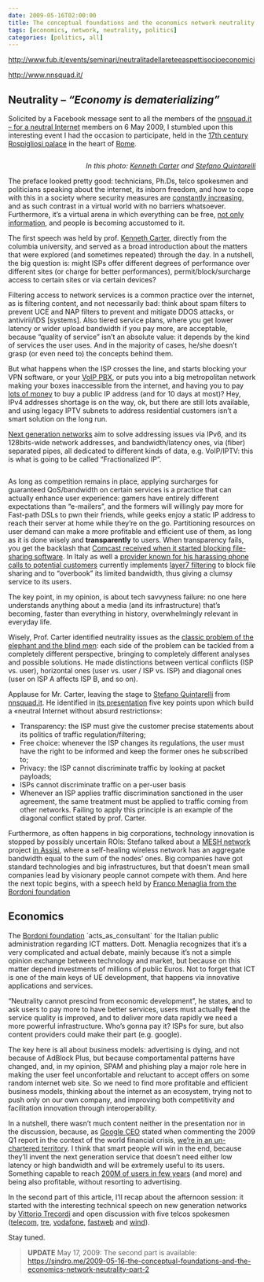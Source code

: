 ```yaml
---
date: 2009-05-16T02:00:00
title: The conceptual foundations and the economics network neutrality [Part 1] - 14 May 2009, Rome
tags: [economics, network, neutrality, politics]
categories: [politics, all]
---
```


<p><a
href="http://www.fub.it/events/seminari/neutralitadellareteeaspettisocioeconomici">http://www.fub.it/events/seminari/neutralitadellareteeaspettisocioeconomici</a></p>


<p><a href="http://www.nnsquad.it/">http://www.nnsquad.it/</a></p>


<h2>Neutrality &#8211; <em>&#8220;Economy is dematerializing&#8221;</em></h2>


<p>Solicited by a Facebook message sent to all the members of the <a
href="http://www.facebook.com/group.php?gid=56353912528">nnsquad.it &#8211; for
a neutral Internet</a> members on 6 May 2009, I stumbled upon this interesting
event I had the occasion to participate, held in the <a
href="http://en.wikipedia.org/wiki/Palazzo_Pallavicini-Rospigliosi">17th
century Rospigliosi palace</a> in the heart of <a
href="http://en.wikipedia.org/wiki/Rome">Rome</a>.</p>


<p style="text-align:center;"><img src="/posts/2009-05-16-the-conceptual-foundations-and-the-economics-network-neutrality-rome/IMG_0261.jpg" alt="" /></p>


<p style="text-align:right;"><em>In this photo: <a
href="http://kennethrcarter.com/vita/">Kenneth Carter</a> and <a
href="http://blog.quintarelli.it/">Stefano Quintarelli</a></em></p>


<p><a name="continue"></a> The preface looked pretty good: technicians, Ph.Ds,
telco spokesmen and politicians speaking about the internet, its inborn
freedom, and how to cope with this in a society where security measures are <a
href="http://sniffo.org/node/22">constantly increasing</a>, and as such
contrast in a virtual world with no barriers whatsoever. Furthermore,
it&#8217;s a virtual arena in which everything can be free, <a
href="http://thepiratebay.org/">not only information</a>, and people is
becoming accustomed to it.</p>


<p>The first speech was held by prof. <a
href="http://kennethrcarter.com/vita/">Kenneth Carter</a>, directly from the
columbia university, and served as a broad introduction about the matters that
were explored (and sometimes repeated) through the day. In a nutshell, the big
question is: might ISPs offer different degrees of performance over different
sites (or charge for better performances), permit/block/surcharge access to
certain sites or via certain devices?</p>


<p>Filtering access to network services is a common practice over the internet,
as is filtering content, and not necessarily bad: think about spam filters to
prevent <span class="caps">UCE</span> and <span class="caps">NAP</span> filters
to prevent and mitigate <span class="caps">DDOS</span> attacks, or
antivirii/IDS [systems]. Also tiered service plans, where you get lower latency
or wider upload bandwidth if you pay more, are acceptable, because
&#8220;quality of service&#8221; isn&#8217;t an absolute value: it depends by
the kind of services the user uses. And in  the majority of cases, he/she
doesn&#8217;t grasp (or even need to) the concepts behind them.</p>


<p>But what happens when the <span class="caps">ISP</span> crosses the line,
and starts blocking your <span class="caps">VPN</span> software, or your <a
href="http://www.nexlab.it/index.php/2007/05/03/fastweb-e-voip-sip-come-dicevano-una-volta-vorrete-dirlo-a-tutti-no">VoIP
<span class="caps">PBX</span></a>, or puts you into a big metropolitan network
making your boxes inaccessible from the internet, and having you to pay <a
href="http://aziende.fastweb.it/offerta/micro_imprese/ser_opzint_ip.html">lots
of money</a> to buy a public IP address (and for 10 days at most)? Hey, IPv4
addresses shortage is on the way, ok, but there are still lots available, and
using legacy <span class="caps">IPTV</span> subnets to address residential
customers isn&#8217;t a smart solution on the long run.</p>


<p><a href="http://en.wikipedia.org/wiki/Next_Generation_Networking">Next
generation networks</a> aim to solve addressing issues via IPv6, and its
128bits-wide network addresses, and bandwidth/latency ones, via (fiber)
separated pipes, all dedicated to different kinds of data, e.g. VoIP/IPTV: this
is what is going to be called &#8220;Fractionalized IP&#8221;.</p>


<p style="text-align:center;"><img src="/posts/2009-05-16-the-conceptual-foundations-and-the-economics-network-neutrality-rome/ngn-pipes.png" alt="" /></p>


<p>As long as competition remains in place, applying surcharges for guaranteed
QoS/bandwidth on certain services is a practice that can actually enhance user
experience: gamers have entirely different expectations than
&#8220;e-mailers&#8221;, and the formers will willingly pay more for Fast-path
DSLs to pwn their friends, while geeks enjoy a static IP address to reach their
server at home while they&#8217;re on the go. Partitioning resources on user
demand can  make a more profitable and efficient use of them, as long as it is
done wisely and <strong>transparently</strong> to users. When transparency
fails, you get the backlash that <a
href="http://en.wikipedia.org/wiki/Comcast#Network_neutrality">Comcast received
when it started blocking file-sharing software</a>. In Italy as well a <a
href="http://www.tele2.it/">provider known for his harassing phone calls to
potential customers</a> currently implements <a
href="http://www.linkedin.com/pub/dir/samuele/fogagnolo">layer7 filtering</a>
to block file sharing and to &#8220;overbook&#8221; its limited bandwidth, thus
giving a clumsy service to its users.</p>


<p>The key point, in my opinion, is about tech savvyness failure: no one here
understands anything about a media (and its infrastructure) that&#8217;s
becoming, faster than everything in history, overwhelmingly relevant in
everyday life.</p>


<p>Wisely, Prof. Carter identified neutrality issues as the <a
href="http://en.wikipedia.org/wiki/Blind_Men_and_an_Elephant">classic problem
of the elephant and the blind men</a>: each side of the problem can be tackled
from a completely different perspective, bringing to completely different
analyses and possible solutions. He made distinctions between vertical
conflicts (ISP vs. user), horizontal ones (user vs. user / <span
class="caps">ISP</span> vs. <span class="caps">ISP</span>) and diagonal ones
(user on <span class="caps">ISP A</span> affects <span class="caps">ISP
B</span>, and so on).</p>


<p>Applause for Mr. Carter, leaving the stage to <a
href="http://blog.quintarelli.it/">Stefano Quintarelli</a> from <a
href="http://www.nnsquad.it/">nnsquad.it</a>. He identified in <a
href="http://www.fub.it/files/Slide_Quintarelli_14_05_09.pdf">its
presentation</a> five key points upon which build a &laquo;neutral Internet
without absurd restrictions&raquo;:</p>


<ul> <li>Transparency: the <span class="caps">ISP</span> must give the customer
precise statements about its politics of traffic regulation/filtering;</li>
<li>Free choice: whenever the <span class="caps">ISP</span> changes its
regulations, the user must have the right to be informed and keep the former
ones he subscribed to;</li> <li>Privacy: the <span class="caps">ISP</span>
cannot discriminate traffic by looking at packet payloads;</li> <li>ISPs cannot
discriminate traffic on a per-user basis</li> <li>Whenever an <span
class="caps">ISP</span> applies traffic discrimination sanctioned in the user
agreement, the same treatment must be applied to traffic coming from other
networks. Failing to apply this principle is an example of the diagonal
conflict stated by prof. Carter.</li> </ul>


<p>Furthermore, as often happens in big corporations, technology innovation is
stopped by possibly uncertain ROIs: Stefano talked about a <a
href="http://en.wikipedia.org/wiki/Mesh_network"><span class="caps">MESH</span>
network</a> project <a href="http://www.assisiwireless.com/tecnologia.html">in
Assisi</a>, where a self-healing wireless network has an aggregate bandwidth
equal to the sum of the nodes&#8217; ones. Big companies have got standard
technologies and big infrastructures, but that doesn&#8217;t mean small
companies lead by visionary people cannot compete with them. And here the next
topic begins, with a speech held by <a
href="http://www.fub.it/files/Slide_Menaglia_14_05_09.pdf">Franco Menaglia from
the Bordoni foundation</a></p>


<h2>Economics</h2>


<p>The <a href="http://www.fub.it/">Bordoni foundation</a> `acts_as_consultant`
for the Italian public administration regarding <span class="caps">ICT</span>
matters. Dott. Menaglia recognizes that it&#8217;s a very complicated and
actual debate, mainly because it&#8217;s not a simple opinion exchange between
technology and market, but because on this matter depend investments of
millions of public Euros. Not to forget that <span class="caps">ICT</span> is
one of the main keys of UE development, that happens via innovative
applications and services.</p>


<p>&#8220;Neutrality cannot prescind from economic development&#8221;, he
states, and to ask users to pay more to have better services, users must
actually <strong>feel</strong> the service quality is improved, and to deliver
more data rapidly we need a more powerful infrastructure. Who&#8217;s gonna pay
it? ISPs for sure, but also content providers could make their part (e.g.
google).</p>


<p>The key here is all about business models: advertising is dying, and not
because of AdBlock Plus, but because comportamental patterns have changed, and,
in my opinion, <span class="caps">SPAM</span> and phishing play a major role
here in making the user feel unconfortable and reluctant to accept offers on
some random internet web site. So we need to find more profitable and efficient
business models, thinking about the internet as an ecosystem, trying not to
push only on our own company, and improving both competitivity and facilitation
innovation through interoperability.</p>


<p>In a nutshell, there wasn&#8217;t much content neither in the presentation
nor in the discussion, because, as <a
href="http://en.wikipedia.org/wiki/Eric_E._Schmidt">Google <span
class="caps">CEO</span></a> stated when commenting the 2009 Q1 report in the
context of the world financial crisis, <a
href="http://awurl.com/FgYWkh9Ey#first_awesome_highlight">we&#8217;re in an
un-chartered territory</a>. I think that smart people will win in the end,
because they&#8217;ll invent the next generation service that doesn&#8217;t
need either low latency or high bandwidth and will be extremely useful to its
users. Something capable to reach <a href="http://facebook.com/">200M of users
in few years</a> (and more) and being also profitable, without resorting to
advertising.</p>


<p>In the second part of this article, I&#8217;ll recap about the afternoon
session: it started with the interesting technical speech on new generation
networks by <a
href="http://www.fub.it/files/Slide_Trecordi_14_05_09.pdf">Vittorio
Trecordi</a> and open discussion with five telcos spokesmen (<a
href="http://telecomitalia.it/">telecom</a>, <a
href="http://www.tre.it/">tre</a>, <a href="http://vodafone.it/">vodafone</a>,
<a href="http://www.fastweb.it/">fastweb</a> and <a
href="http://www.wind.it/">wind</a>).</p>


<p>Stay tuned.</p>


<blockquote> <strong><span class="caps">UPDATE</span></strong> May 17, 2009:
The second part is available: <a
href="/posts/2009-05-16-the-conceptual-foundations-and-the-economics-network-neutrality-part-2">https://sindro.me/2009-05-16-the-conceptual-foundations-and-the-economics-network-neutrality-part-2</a>
</blockquote>
